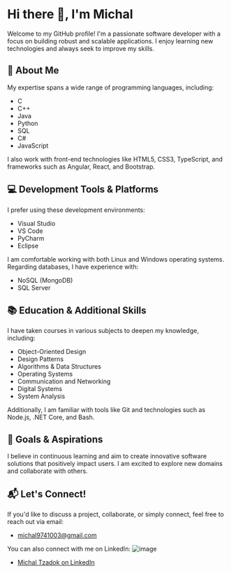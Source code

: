 # Hi there 👋, I'm Michal

Welcome to my GitHub profile! I'm a passionate software developer with a focus on building robust and scalable applications. I enjoy learning new technologies and always seek to improve my skills.

## 🌱 About Me
My expertise spans a wide range of programming languages, including:
- C
- C++
- Java
- Python
- SQL
- C#
- JavaScript

I also work with front-end technologies like HTML5, CSS3, TypeScript, and frameworks such as Angular, React, and Bootstrap.

## 💻 Development Tools & Platforms
I prefer using these development environments:
- Visual Studio
- VS Code
- PyCharm
- Eclipse

I am comfortable working with both Linux and Windows operating systems. Regarding databases, I have experience with:
- NoSQL (MongoDB)
- SQL Server

## 📚 Education & Additional Skills
I have taken courses in various subjects to deepen my knowledge, including:
- Object-Oriented Design
- Design Patterns
- Algorithms & Data Structures
- Operating Systems
- Communication and Networking
- Digital Systems
- System Analysis

Additionally, I am familiar with tools like Git and technologies such as Node.js, .NET Core, and Bash.

## 🌟 Goals & Aspirations
I believe in continuous learning and aim to create innovative software solutions that positively impact users. I am excited to explore new domains and collaborate with others.

## 📬 Let's Connect!
If you'd like to discuss a project, collaborate, or simply connect, feel free to reach out via email:
- [michal9741003@gmail.com](mailto:michal9741003@gmail.com)

You can also connect with me on LinkedIn:
![image]([https://github.com/MichalTzadok/MichalTzadok/assets/152266639/7b5de7ef-ddb4-4ed2-88b8-53fe11484f0b](https://www.linkedin.com/in/michal-tzadok/))

- [Michal Tzadok on LinkedIn](https://www.linkedin.com/in/michal-tzadok/)
